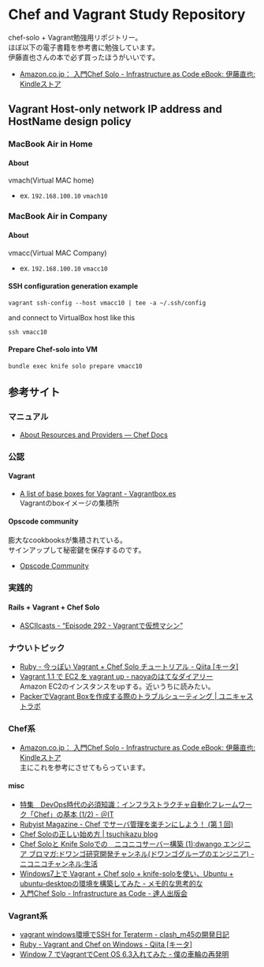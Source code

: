 # Chef and Vagrant Study Repository

chef-solo + Vagrant勉強用リポジトリー。  
ほぼ以下の電子書籍を参考書に勉強しています。  
伊藤直也さんの本で必ず買ったほうがいいです。

- [Amazon.co.jp： 入門Chef Solo - Infrastructure as Code eBook: 伊藤直也: Kindleストア](http://www.amazon.co.jp/%E5%85%A5%E9%96%80Chef-Solo-Infrastructure-Code-ebook/dp/B00BSPH158)

## Vagrant Host-only network IP address and HostName design policy

### MacBook Air in Home

#### About

vmach(Virtual MAC home)

* ex. `192.168.100.10` `vmach10`

### MacBook Air in Company

#### About

vmacc(Virtual MAC Company)

* ex. `192.168.100.10` `vmacc10`

#### SSH configuration generation example

```
vagrant ssh-config --host vmacc10 | tee -a ~/.ssh/config
```

and connect to VirtualBox host like this

```
ssh vmacc10
```

#### Prepare Chef-solo into VM

```
bundle exec knife solo prepare vmacc10
```

## 参考サイト

### マニュアル

- [About Resources and Providers — Chef Docs](http://docs.opscode.com/resource.html)

### 公認

#### Vagrant

- [A list of base boxes for Vagrant - Vagrantbox.es](http://www.vagrantbox.es/)  
Vagrantのboxイメージの集積所

#### Opscode community

膨大なcookbooksが集積されている。  
サインアップして秘密鍵を保存するのです。

- [Opscode Community](http://community.opscode.com/cookbooks)

### 実践的

#### Rails + Vagrant + Chef Solo

- [ASCIIcasts - “Episode 292 - Vagrantで仮想マシン”](http://ja.asciicasts.com/episodes/292-virtual-machines-with-vagrant)

### ナウいトピック

- [Ruby - 今っぽい Vagrant + Chef Solo チュートリアル - Qiita [キータ]](http://qiita.com/taiki45/items/b46a2f32248720ec2bae)
- [Vagrant 1.1 で EC2 を vagrant up - naoyaのはてなダイアリー](http://d.hatena.ne.jp/naoya/20130315/1363340698)  
Amazon EC2のインスタンスをupする。近いうちに読みたい。
- [PackerでVagrant Boxを作成する際のトラブルシューティング | ユニキャストラボ](http://lab.unicast.ne.jp/2013/09/09/troubleshooting-create-vagrant-box-with-packer/)

### Chef系

- [Amazon.co.jp： 入門Chef Solo - Infrastructure as Code eBook: 伊藤直也: Kindleストア](http://www.amazon.co.jp/%E5%85%A5%E9%96%80Chef-Solo-Infrastructure-Code-ebook/dp/B00BSPH158)  
主にこれを参考にさせてもらっています。

#### misc

- [特集　DevOps時代の必須知識：インフラストラクチャ自動化フレームワーク「Chef」の基本 (1/2) - ＠IT](http://www.atmarkit.co.jp/ait/articles/1305/24/news003.html)
- [Rubyist Magazine - Chef でサーバ管理を楽チンにしよう！ (第 1 回)](http://magazine.rubyist.net/?0035-ChefInDECOLOG)
- [Chef Soloの正しい始め方 | tsuchikazu blog](http://tsuchikazu.net/chef_solo_start/)
- [Chef Soloと Knife Soloでの　ニコニコサーバー構築 (1):dwango エンジニア ブロマガ:ドワンゴ研究開発チャンネル(ドワンゴグループのエンジニア) - ニコニコチャンネル:生活](http://ch.nicovideo.jp/dwango-engineer/blomaga/ar311555)
- [Windows7上で Vagrant + Chef solo + knife-soloを使い、Ubuntu + ubuntu-desktopの環境を構築してみた - メモ的な思考的な](http://d.hatena.ne.jp/thinkAmi/20130407/1365310673)
- [入門Chef Solo - Infrastructure as Code - 達人出版会](http://tatsu-zine.com/books/chef-solo)

### Vagrant系

- [vagrant windows環境でSSH for Teraterm - clash_m45の開発日記](http://d.hatena.ne.jp/clash_m45/20130716/1373975271)
- [Ruby - Vagrant and Chef on Windows - Qiita [キータ]](http://qiita.com/ogomr/items/98a33f47f6ba050adac4)
- [Window 7 でVagrantでCent OS 6.3入れてみた - 僕の車輪の再発明](http://kazuph.hateblo.jp/entry/2013/02/05/234243)
